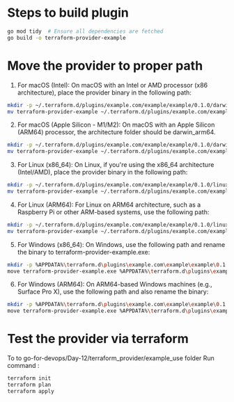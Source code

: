 # Steps to build plugin
```bash
go mod tidy  # Ensure all dependencies are fetched
go build -o terraform-provider-example
```

# Move the provider to proper path
1. For macOS (Intel):
On macOS with an Intel or AMD processor (x86 architecture), place the provider binary in the following path:
```bash
mkdir -p ~/.terraform.d/plugins/example.com/example/example/0.1.0/darwin_amd64/
mv terraform-provider-example ~/.terraform.d/plugins/example.com/example/example/0.1.0/darwin_amd64/
```

2. For macOS (Apple Silicon - M1/M2):
On macOS with an Apple Silicon (ARM64) processor, the architecture folder should be darwin_arm64.
```bash
mkdir -p ~/.terraform.d/plugins/example.com/example/example/0.1.0/darwin_arm64/
mv terraform-provider-example ~/.terraform.d/plugins/example.com/example/example/0.1.0/darwin_arm64/
```

3. For Linux (x86_64):
On Linux, if you're using the x86_64 architecture (Intel/AMD), place the provider binary in the following path:
```bash
mkdir -p ~/.terraform.d/plugins/example.com/example/example/0.1.0/linux_amd64/
mv terraform-provider-example ~/.terraform.d/plugins/example.com/example/example/0.1.0/linux_amd64/
```

4. For Linux (ARM64):
For Linux on ARM64 architecture, such as a Raspberry Pi or other ARM-based systems, use the following path:
```bash
mkdir -p ~/.terraform.d/plugins/example.com/example/example/0.1.0/linux_arm64/
mv terraform-provider-example ~/.terraform.d/plugins/example.com/example/example/0.1.0/linux_arm64/
```

5. For Windows (x86_64):
On Windows, use the following path and rename the binary to terraform-provider-example.exe:
```bash
mkdir -p %APPDATA%\terraform.d\plugins\example.com\example\example\0.1.0\windows_amd64\
move terraform-provider-example.exe %APPDATA%\terraform.d\plugins\example.com\example\example\0.1.0\windows_amd64\
```

6. For Windows (ARM64):
On ARM64-based Windows machines (e.g., Surface Pro X), use the following path and also rename the binary:
```bash
mkdir -p %APPDATA%\terraform.d\plugins\example.com\example\example\0.1.0\windows_arm64\
move terraform-provider-example.exe %APPDATA%\terraform.d\plugins\example.com\example\example\0.1.0\windows_arm64\
```


# Test the provider via terraform 
To to go-for-devops/Day-12/terraform_provider/example_use folder 
Run command :
```bash
terraform init 
terraform plan 
terraform apply 
```